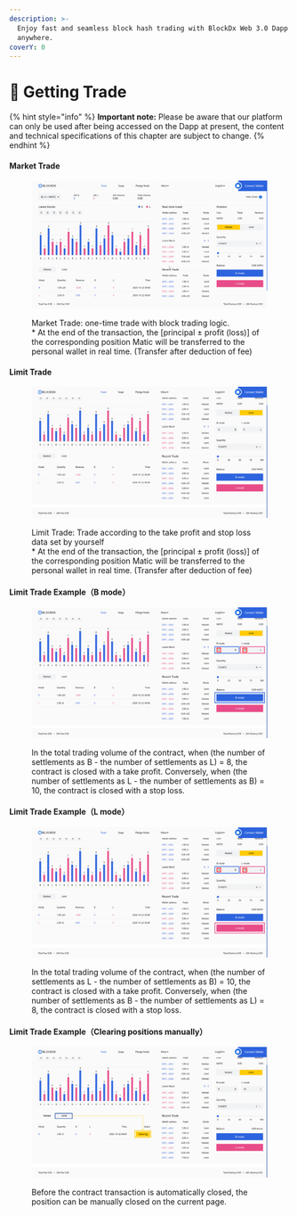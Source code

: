```yaml
---
description: >-
  Enjoy fast and seamless block hash trading with BlockDx Web 3.0 Dapp anytime,
  anywhere.
coverY: 0
---
```


# 🔑 Getting Trade



{% hint style="info" %}
**Important note:** Please be aware that our platform can only be used after being accessed on the Dapp at present, the content and technical specifications of this chapter are subject to change.
{% endhint %}

#### Market Trade

<figure><img src="../../.gitbook/assets/市价.png" alt=""><figcaption><p>Market Trade: one-time trade with block trading logic.<br>* At the end of the transaction, the [principal ± profit (loss)] of the corresponding position Matic will be transferred to the personal wallet in real time. (Transfer after deduction of fee)</p></figcaption></figure>

#### Limit Trade

<figure><img src="../../.gitbook/assets/限价.png" alt=""><figcaption><p>Limit Trade: Trade according to the take profit and stop loss data set by yourself<br>* At the end of the transaction, the [principal ± profit (loss)] of the corresponding position Matic will be transferred to the personal wallet in real time. (Transfer after deduction of fee)</p></figcaption></figure>

#### Limit Trade Example（B mode）

<figure><img src="../../.gitbook/assets/示例.png" alt=""><figcaption><p>In the total trading volume of the contract, when (the number of settlements as B - the number of settlements as L) = 8, the contract is closed with a take profit. Conversely, when (the number of settlements as L - the number of settlements as B) = 10, the contract is closed with a stop loss.</p></figcaption></figure>

#### Limit Trade Example（L mode）

<figure><img src="../../.gitbook/assets/示例2.png" alt=""><figcaption><p>In the total trading volume of the contract, when (the number of settlements as L - the number of settlements as B) = 10, the contract is closed with a take profit. Conversely, when (the number of settlements as B - the number of settlements as L) = 8, the contract is closed with a stop loss.</p></figcaption></figure>

#### Limit Trade Example（Clearing positions manually）

<figure><img src="../../.gitbook/assets/平仓.png" alt=""><figcaption><p>Before the contract transaction is automatically closed, the position can be manually closed on the current page.</p></figcaption></figure>

